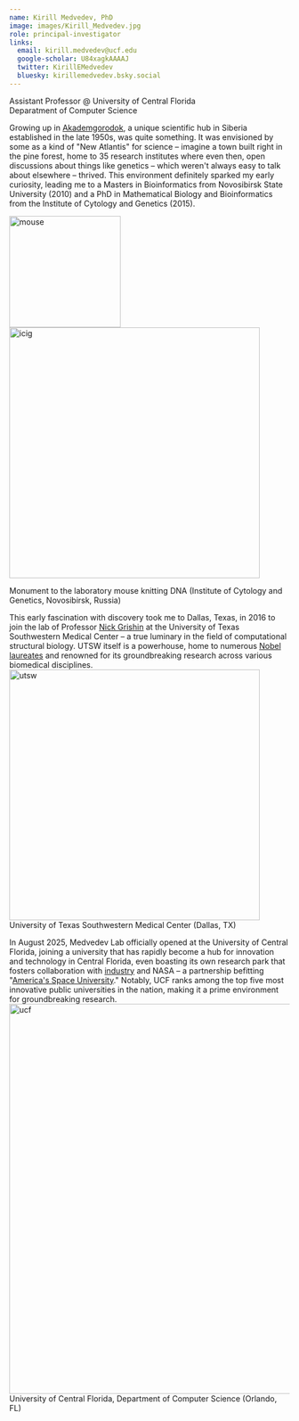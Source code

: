 ```yaml
---
name: Kirill Medvedev, PhD
image: images/Kirill_Medvedev.jpg
role: principal-investigator
links:
  email: kirill.medvedev@ucf.edu
  google-scholar: U84xagkAAAAJ
  twitter: KirillEMedvedev
  bluesky: kirillemedvedev.bsky.social
---
```


Assistant Professor @ University of Central Florida <br>
Deparatment of Computer Science <br>

Growing up in [Akademgorodok](https://en.wikipedia.org/wiki/Akademgorodok), a unique scientific hub in Siberia established in the late 1950s, was quite something. It was envisioned by some as a kind of "New Atlantis" for science – imagine a town built right in the pine forest, home to 35 research institutes where even then, open discussions about things like genetics – which weren't always easy to talk about elsewhere – thrived. This environment definitely sparked my early curiosity, leading me to a Masters in Bioinformatics from Novosibirsk State University (2010) and a PhD in Mathematical Biology and Bioinformatics from the Institute of Cytology and Genetics (2015). <br>

<img width="200" alt="mouse" src="https://github.com/user-attachments/assets/d4032f5b-8ded-44c8-be91-26148bbe4477" />
<img width="450" alt="icig" src="https://github.com/user-attachments/assets/d718c5a5-0f12-4a7e-ace9-186fc98a1eb7" /> <br>

Monument to the laboratory mouse knitting DNA (Institute of Cytology and Genetics, Novosibirsk, Russia) <br>

This early fascination with discovery took me to Dallas, Texas, in 2016 to join the lab of Professor [Nick Grishin](https://scholar.google.com/citations?hl=en&user=Ok6uF9kAAAAJ) at the University of Texas Southwestern Medical Center – a true luminary in the field of computational structural biology. UTSW itself is a powerhouse, home to numerous [Nobel laureates](https://utswmed.org/why-utsw/legacy-research-discovery/nobel-prizes/) and renowned for its groundbreaking research across various biomedical disciplines. <br>
<img width="450" alt="utsw" src="https://github.com/user-attachments/assets/46793bab-6c62-4625-b167-2c7d3161b3b5" /> <br>
University of Texas Southwestern Medical Center (Dallas, TX) <br>

In August 2025, Medvedev Lab officially opened at the University of Central Florida, joining a university that has rapidly become a hub for innovation and technology in Central Florida, even boasting its own research park that fosters collaboration with [industry](https://incubator.ucf.edu/clients-central-florida/) and NASA – a partnership befitting "[America's Space University](https://www.ucf.edu/space/)." Notably, UCF ranks among the top five most innovative public universities in the nation, making it a prime environment for groundbreaking research. <br>
<img width="700" alt="ucf" src="https://github.com/user-attachments/assets/973d91a6-2ae4-4935-9ccd-b3a5f41f746d" /> <br>
University of Central Florida, Department of Computer Science (Orlando, FL) <br>


